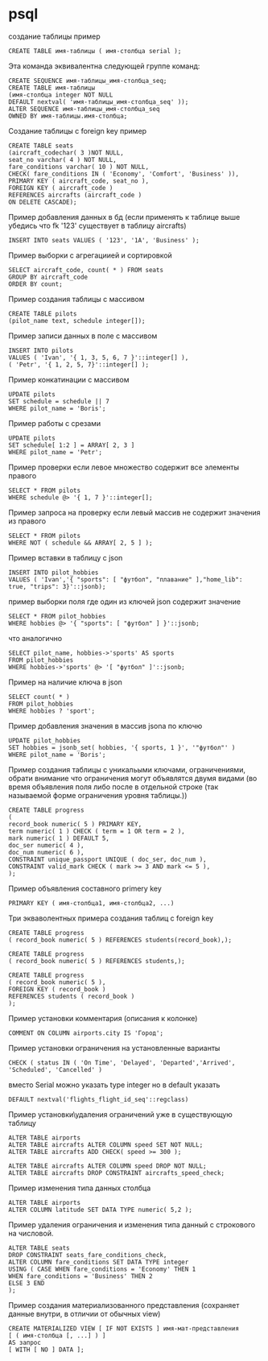# psql
создание таблицы пример
```
CREATE TABLE имя-таблицы ( имя-столбца serial );
```

Эта команда эквивалентна следующей группе команд:
```
CREATE SEQUENCE имя-таблицы_имя-столбца_seq;
CREATE TABLE имя-таблицы
(имя-столбца integer NOT NULL
DEFAULT nextval( 'имя-таблицы_имя-столбца_seq' ));
ALTER SEQUENCE имя-таблицы_имя-столбца_seq
OWNED BY имя-таблицы.имя-столбца;
```

Создание таблицы с foreign key пример
```
CREATE TABLE seats
(aircraft_codechar( 3 )NOT NULL,
seat_no varchar( 4 ) NOT NULL,
fare_conditions varchar( 10 ) NOT NULL,
CHECK( fare_conditions IN ( 'Economy', 'Comfort', 'Business' )),
PRIMARY KEY ( aircraft_code, seat_no ),
FOREIGN KEY ( aircraft_code )
REFERENCES aircrafts (aircraft_code )
ON DELETE CASCADE);
```

Пример добавления данных в бд (если применять к таблице выше убедись что fk '123' существует в таблицу aircrafts)
```
INSERT INTO seats VALUES ( '123', '1A', 'Business' );
```
Пример выборки с агрегациией и сортировкой
```
SELECT aircraft_code, count( * ) FROM seats
GROUP BY aircraft_code
ORDER BY count;
```

Пример создания таблицы с массивом
```
CREATE TABLE pilots
(pilot_name text, schedule integer[]);
```

Пример записи данных в поле с массивом
```
INSERT INTO pilots
VALUES ( 'Ivan', '{ 1, 3, 5, 6, 7 }'::integer[] ),
( 'Petr', '{ 1, 2, 5, 7}'::integer[] );
```

Пример конкатинации c массивом
```
UPDATE pilots
SET schedule = schedule || 7
WHERE pilot_name = 'Boris';
```

Пример работы с срезами

```
UPDATE pilots
SET schedule[ 1:2 ] = ARRAY[ 2, 3 ]
WHERE pilot_name = 'Petr';
```

Пример проверки если левое множество содержит все элементы правого
```
SELECT * FROM pilots
WHERE schedule @> '{ 1, 7 }'::integer[];
```

Пример запроса на проверку если левый массив не содержит значения из правого 
```
SELECT * FROM pilots
WHERE NOT ( schedule && ARRAY[ 2, 5 ] );
```
Пример вставки в таблицу с json
```
INSERT INTO pilot_hobbies
VALUES ( 'Ivan','{ "sports": [ "футбол", "плавание" ],"home_lib": true, "trips": 3}'::jsonb);
```
пример выборки поля где один из ключей json содержит значение
```
SELECT * FROM pilot_hobbies
WHERE hobbies @> '{ "sports": [ "футбол" ] }'::jsonb;
```
что аналогично
```
SELECT pilot_name, hobbies->'sports' AS sports
FROM pilot_hobbies
WHERE hobbies->'sports' @> '[ "футбол" ]'::jsonb;
```
Пример на наличие ключа в json
```
SELECT count( * )
FROM pilot_hobbies
WHERE hobbies ? 'sport';
```
Пример добавления значения в массив jsonа по ключю
```
UPDATE pilot_hobbies
SET hobbies = jsonb_set( hobbies, '{ sports, 1 }', '"футбол"' )
WHERE pilot_name = 'Boris';
```
Пример создания таблицы с уникальыми ключами, ограничениями, обрати внимание что ограничения могут объявлятся двумя видами (во время объявления поля либо после в отдельной строке (так называемой форме ограничения уровня таблицы.))
```
CREATE TABLE progress
(
record_book numeric( 5 ) PRIMARY KEY,
term numeric( 1 ) CHECK ( term = 1 OR term = 2 ),
mark numeric( 1 ) DEFAULT 5,
doc_ser numeric( 4 ),
doc_num numeric( 6 ),
CONSTRAINT unique_passport UNIQUE ( doc_ser, doc_num ),
CONSTRAINT valid_mark CHECK ( mark >= 3 AND mark <= 5 ),
);
```

Пример объявления составного primery key
```
PRIMARY KEY ( имя-столбца1, имя-столбца2, ...)
```
Три экваволентных примера создания таблиц с foreign key
```
CREATE TABLE progress
( record_book numeric( 5 ) REFERENCES students(record_book),);
```
```
CREATE TABLE progress
( record_book numeric( 5 ) REFERENCES students,);
```
```
CREATE TABLE progress
( record_book numeric( 5 ),
FOREIGN KEY ( record_book )
REFERENCES students ( record_book )
);
```
Пример установки комментария (описания к колонке)
```
COMMENT ON COLUMN airports.city IS 'Город';
```
Пример установки ограничения на установленные варианты

```
CHECK ( status IN ( 'On Time', 'Delayed', 'Departed','Arrived', 'Scheduled', 'Cancelled' )
```
вместо Serial можно указать type integer но в default указать
```
DEFAULT nextval('flights_flight_id_seq'::regclass)
```
Пример установки\удаления ограничений уже в существующую таблицу
```
ALTER TABLE airports
ALTER TABLE aircrafts ALTER COLUMN speed SET NOT NULL;
ALTER TABLE aircrafts ADD CHECK( speed >= 300 );

ALTER TABLE aircrafts ALTER COLUMN speed DROP NOT NULL;
ALTER TABLE aircrafts DROP CONSTRAINT aircrafts_speed_check;
```
Пример изменения типа данных столбца
```
ALTER TABLE airports
ALTER COLUMN latitude SET DATA TYPE numeric( 5,2 );
```
Пример удаления ограничения и изменения типа данный с строкового на числовой.
```
ALTER TABLE seats
DROP CONSTRAINT seats_fare_conditions_check,
ALTER COLUMN fare_conditions SET DATA TYPE integer
USING ( CASE WHEN fare_conditions = 'Economy' THEN 1
WHEN fare_conditions = 'Business' THEN 2
ELSE 3 END
);
```
Пример создания материализованного представления (сохраняет данные внутри, в отличии от обычных view)
```
CREATE MATERIALIZED VIEW [ IF NOT EXISTS ] имя-мат-представления
[ ( имя-столбца [, ...] ) ]
AS запрос
[ WITH [ NO ] DATA ];
```